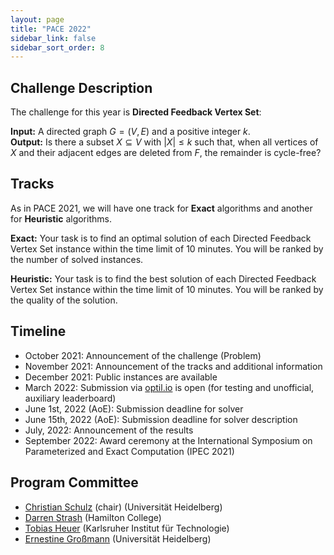 ```yaml
---
layout: page
title: "PACE 2022"
sidebar_link: false
sidebar_sort_order: 8
---
```

## Challenge Description

The challenge for this year is **Directed Feedback Vertex Set**:

**Input:** A directed graph $G = (V, E)$ and a positive integer $k$. <br/>
**Output:** Is there a subset $X \subseteq V$ with $|X| \leq k$ such that, when all vertices of $X$ and their adjacent edges are deleted from $F$, the remainder is cycle-free?

<!--You can find more details on Directed Feedback Vertex Set [here](directed-fvs/).-->

## Tracks

As in PACE 2021, we will have one track for **Exact** algorithms and another for **Heuristic** algorithms.

**Exact:**
Your task is to find an optimal solution of each Directed Feedback Vertex Set instance within the time limit of 10 minutes.
You will be ranked by the number of solved instances.

**Heuristic:**
Your task is to find the best solution of each Directed Feedback Vertex Set instance within the time limit of 10 minutes.
You will be ranked by the quality of the solution.

<!--You can find more details on the ranking methods [here](tracks/).-->

<!--text from PACE 2021
## Submission

You submit your solver to [optil.io](https://optil.io/) and its description to [EasyChair](https://easychair.org/conferences/?conf=pace2021).
See [submission requirements](submissions/) for details.

-->
## Timeline

- October 2021: Announcement of the challenge (Problem)
- November 2021: Announcement of the tracks and additional information
- December 2021: Public instances are available
- March 2022: Submission via [optil.io](https://optil.io/) is open (for testing and unofficial, auxiliary leaderboard)
- June 1st, 2022 (AoE): Submission deadline for solver
- June 15th, 2022 (AoE): Submission deadline for solver description
- July, 2022: Announcement of the results
- September 2022: Award ceremony at the International Symposium on Parameterized and Exact Computation (IPEC 2021) 


## Program Committee

- [Christian Schulz](https://schulzchristian.github.io/) (chair) (Universität Heidelberg)
- [Darren Strash](https://darrenstrash.github.io/) (Hamilton College)
- [Tobias Heuer](https://algo2.iti.kit.edu/heuer.php) (Karlsruher Institut für Technologie)
- [Ernestine Großmann](https://ae.ifi.uni-heidelberg.de/ernestine.html) (Universität Heidelberg)
